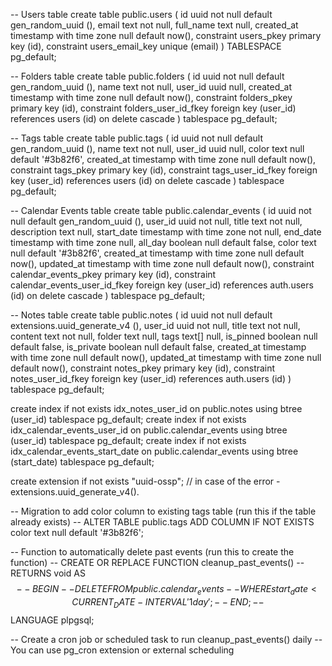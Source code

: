 -- Users table
create table public.users (
  id uuid not null default gen_random_uuid (),
  email text not null,
  full_name text null,
  created_at timestamp with time zone null default now(),
  constraint users_pkey primary key (id),
  constraint users_email_key unique (email)
) TABLESPACE pg_default;

-- Folders table
create table public.folders (
  id uuid not null default gen_random_uuid (),
  name text not null,
  user_id uuid null,
  created_at timestamp with time zone null default now(),
  constraint folders_pkey primary key (id),
  constraint folders_user_id_fkey foreign key (user_id) references users (id) on delete cascade
) tablespace pg_default;

-- Tags table
create table public.tags (
  id uuid not null default gen_random_uuid (),
  name text not null,
  user_id uuid null,
  color text null default '#3b82f6',
  created_at timestamp with time zone null default now(),
  constraint tags_pkey primary key (id),
  constraint tags_user_id_fkey foreign key (user_id) references users (id) on delete cascade
) tablespace pg_default;

-- Calendar Events table
create table public.calendar_events (
  id uuid not null default gen_random_uuid (),
  user_id uuid not null,
  title text not null,
  description text null,
  start_date timestamp with time zone not null,
  end_date timestamp with time zone null,
  all_day boolean null default false,
  color text null default '#3b82f6',
  created_at timestamp with time zone null default now(),
  updated_at timestamp with time zone null default now(),
  constraint calendar_events_pkey primary key (id),
  constraint calendar_events_user_id_fkey foreign key (user_id) references auth.users (id) on delete cascade
) tablespace pg_default;

-- Notes table
create table public.notes (
  id uuid not null default extensions.uuid_generate_v4 (),
  user_id uuid not null,
  title text not null,
  content text not null,
  folder text null,
  tags text[] null,
  is_pinned boolean null default false,
  is_private boolean null default false,
  created_at timestamp with time zone null default now(),
  updated_at timestamp with time zone null default now(),
  constraint notes_pkey primary key (id),
  constraint notes_user_id_fkey foreign key (user_id) references auth.users (id)
) tablespace pg_default;

create index if not exists idx_notes_user_id on public.notes using btree (user_id) tablespace pg_default;
create index if not exists idx_calendar_events_user_id on public.calendar_events using btree (user_id) tablespace pg_default;
create index if not exists idx_calendar_events_start_date on public.calendar_events using btree (start_date) tablespace pg_default;

create extension if not exists "uuid-ossp"; // in case of the error  - extensions.uuid_generate_v4().

-- Migration to add color column to existing tags table (run this if the table already exists)
-- ALTER TABLE public.tags ADD COLUMN IF NOT EXISTS color text null default '#3b82f6';

-- Function to automatically delete past events (run this to create the function)
-- CREATE OR REPLACE FUNCTION cleanup_past_events()
-- RETURNS void AS $$
-- BEGIN
--   DELETE FROM public.calendar_events 
--   WHERE start_date < CURRENT_DATE - INTERVAL '1 day';
-- END;
-- $$ LANGUAGE plpgsql;

-- Create a cron job or scheduled task to run cleanup_past_events() daily
-- You can use pg_cron extension or external scheduling
